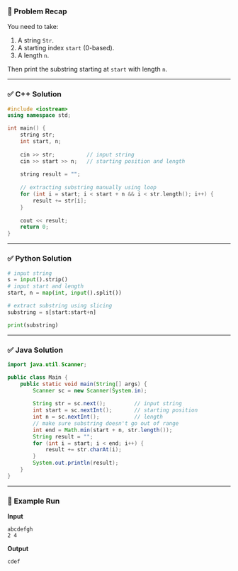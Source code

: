 ### 🔹 Problem Recap

You need to take:

1. A string `Str`.
2. A starting index `start` (0-based).
3. A length `n`.

Then print the substring starting at `start` with length `n`.

---

### ✅ C++ Solution

```c++
#include <iostream>
using namespace std;

int main() {
    string str;
    int start, n;
    
    cin >> str;          // input string
    cin >> start >> n;   // starting position and length
    
    string result = "";
    
    // extracting substring manually using loop
    for (int i = start; i < start + n && i < str.length(); i++) {
        result += str[i];
    }
    
    cout << result;
    return 0;
}

```

---

### ✅ Python Solution

```python
# input string
s = input().strip()
# input start and length
start, n = map(int, input().split())

# extract substring using slicing
substring = s[start:start+n]

print(substring)

```

---

### ✅ Java Solution

```java
import java.util.Scanner;

public class Main {
    public static void main(String[] args) {
        Scanner sc = new Scanner(System.in);
        
        String str = sc.next();         // input string
        int start = sc.nextInt();       // starting position
        int n = sc.nextInt();           // length
        // make sure substring doesn't go out of range
        int end = Math.min(start + n, str.length());
        String result = "";
        for (int i = start; i < end; i++) {
            result += str.charAt(i);
        }
        System.out.println(result);
    }
}

```

---

### 🔹 Example Run

**Input**

```
abcdefgh 
2 4
```

**Output**

```
cdef
```